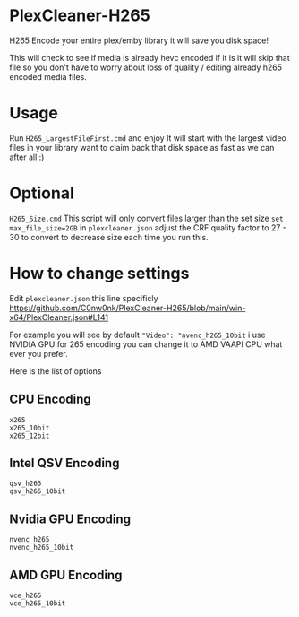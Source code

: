 # PlexCleaner-H265
H265 Encode your entire plex/emby library it will save you disk space!

This will check to see if media is already hevc encoded if it is it will skip that file so you don't have to worry about loss of quality / editing already h265 encoded media files.

# Usage

Run `H265_LargestFileFirst.cmd` and enjoy It will start with the largest video files in your library want to claim back that disk space as fast as we can after all :)

# Optional

`H265_Size.cmd` This script will only convert files larger than the set size `set max_file_size=2GB` in `plexcleaner.json` adjust the CRF quality factor to 27 - 30 to convert to decrease size each time you run this.

# How to change settings

Edit `plexcleaner.json` this line specificly https://github.com/C0nw0nk/PlexCleaner-H265/blob/main/win-x64/PlexCleaner.json#L141

For example you will see by default `"Video": "nvenc_h265_10bit` i use NVIDIA GPU for 265 encoding you can change it to AMD VAAPI CPU what ever you prefer.

Here is the list of options

## CPU Encoding

```
x265
x265_10bit
x265_12bit
```

## Intel QSV Encoding

```
qsv_h265
qsv_h265_10bit
```

## Nvidia GPU Encoding

```
nvenc_h265
nvenc_h265_10bit
```

## AMD GPU Encoding

```
vce_h265
vce_h265_10bit
```
